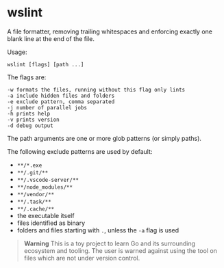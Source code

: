 # wslint

A file formatter, removing trailing whitespaces and enforcing exactly one blank line at the end of the file.

Usage:

    wslint [flags] [path ...]

The flags are:

    -w formats the files, running without this flag only lints
    -a include hidden files and folders
    -e exclude pattern, comma separated
    -j number of parallel jobs
    -h prints help
    -v prints version
    -d debug output

The path arguments are one or more glob patterns (or simply paths).

The following exclude patterns are used by default:

- `**/*.exe`
- `**/.git/**`
- `**/.vscode-server/**`
- `**/node_modules/**`
- `**/vendor/**`
- `**/.task/**`
- `**/.cache/**`
- the executable itself
- files identified as binary
- folders and files starting with `.`, unless the `-a` flag is used

> **Warning**
> This is a toy project to learn Go and its surrounding ecosystem and tooling.
> The user is warned against using the tool on files which are not under version control.
